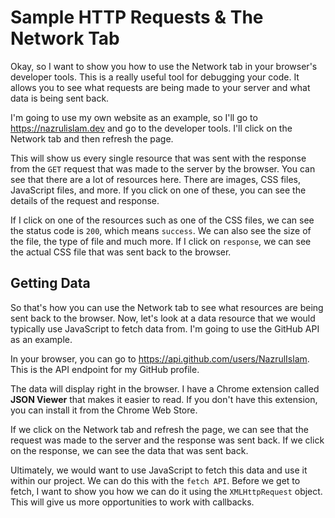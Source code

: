 # Sample HTTP Requests & The Network Tab

Okay, so I want to show you how to use the Network tab in your browser's developer tools. This is a really useful tool for debugging your code. It allows you to see what requests are being made to your server and what data is being sent back.

I'm going to use my own website as an example, so I'll go to https://nazrulislam.dev and go to the developer tools. I'll click on the Network tab and then refresh the page.

This will show us every single resource that was sent with the response from the `GET` request that was made to the server by the browser. You can see that there are a lot of resources here. There are images, CSS files, JavaScript files, and more. If you click on one of these, you can see the details of the request and response.

If I click on one of the resources such as one of the CSS files, we can see the status code is `200`, which means `success`. We can also see the size of the file, the type of file and much more. If I click on `response`, we can see the actual CSS file that was sent back to the browser.

## Getting Data

So that's how you can use the Network tab to see what resources are being sent back to the browser. Now, let's look at a data resource that we would typically use JavaScript to fetch data from. I'm going to use the GitHub API as an example.

In your browser, you can go to https://api.github.com/users/NazrulIslam. This is the API endpoint for my GitHub profile.

The data will display right in the browser. I have a Chrome extension called **JSON Viewer** that makes it easier to read. If you don't have this extension, you can install it from the Chrome Web Store.

If we click on the Network tab and refresh the page, we can see that the request was made to the server and the response was sent back. If we click on the response, we can see the data that was sent back.

Ultimately, we would want to use JavaScript to fetch this data and use it within our project. We can do this with the `fetch API`. Before we get to fetch, I want to show you how we can do it using the `XMLHttpRequest` object. This will give us more opportunities to work with callbacks.
